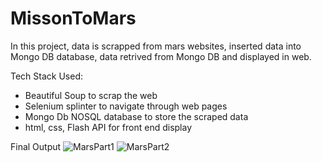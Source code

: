 # MissonToMars

In this project, data is scrapped from mars websites, inserted data into Mongo DB database, data retrived from Mongo DB and displayed in web.

Tech Stack Used:
- Beautiful Soup to scrap the web
- Selenium splinter to navigate through web pages
- Mongo Db NOSQL database to store the scraped data
- html, css, Flash API for front end display

Final Output
![MarsPart1](https://user-images.githubusercontent.com/22437603/62915982-7d6a2b80-bd64-11e9-9faf-d8add3b26c05.PNG)
![MarsPart2](https://user-images.githubusercontent.com/22437603/62915992-88bd5700-bd64-11e9-9fea-beb233dbc2ff.PNG)
